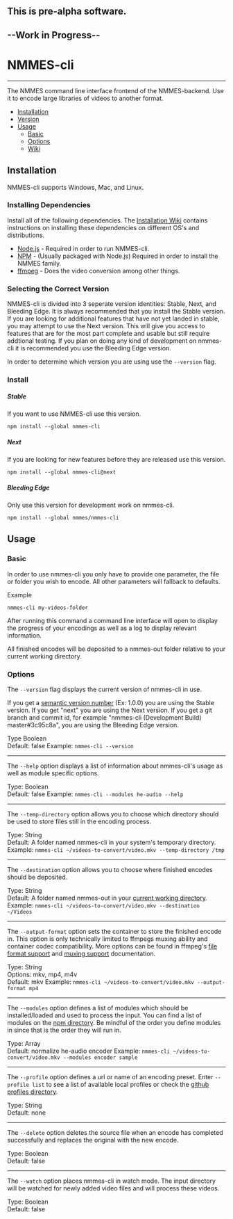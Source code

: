 ## This is pre-alpha software.
## --Work in Progress--

# NMMES-cli
---

The NMMES command line interface frontend of the NMMES-backend. Use it to encode large libraries of videos to another format.

* [Installation](#installation)
* [Version](#version)
* [Usage](#usage)
  * [Basic](#basic)
  * [Options](#options)
  * [Wiki](https://github.com/NMMES/nmmes-cli/wiki)

## Installation

NMMES-cli supports Windows, Mac, and Linux.

### Installing Dependencies
Install all of the following dependencies. The [Installation Wiki](#) contains instructions on installing these dependencies on different OS's and distributions.

- [Node.js](https://nodejs.org/en/) - Required in order to run NMMES-cli.
- [NPM](https://www.npmjs.com/) - (Usually packaged with Node.js) Required in order to install the NMMES family.
- [ffmpeg](https://ffmpeg.org/) - Does the video conversion among other things.

### Selecting the Correct Version
NMMES-cli is divided into 3 seperate version identities: Stable, Next, and Bleeding Edge. It is always recommended that you install the Stable version. If you are looking for additional features that have not yet landed in stable, you may attempt to use the Next version. This will give you access to features that are for the most part complete and usable but still require addtional testing. If you plan on doing any kind of development on nmmes-cli it is recommended you use the Bleeding Edge version.

In order to determine which version you are using use the `--version` flag.

### Install

##### Stable
If you want to use NMMES-cli use this version.
```
npm install --global nmmes-cli
```

##### Next
If you are looking for new features before they are released use this version.
```
npm install --global nmmes-cli@next
```

##### Bleeding Edge
Only use this version for development work on nmmes-cli.
```
npm install --global nmmes/nmmes-cli
```

## Usage

### Basic
In order to use nmmes-cli you only have to provide one parameter, the file or folder you wish to encode. All other parameters will fallback to defaults.

Example
```
nmmes-cli my-videos-folder
```

After running this command a command line interface will open to display the progress of your encodings as well as a log to display relevant information.

All finished encodes will be deposited to a nmmes-out folder relative to your current working directory.


### Options

The `--version` flag displays the current version of nmmes-cli in use.

If you get a [semantic version number](http://semver.org/) (Ex: 1.0.0) you are using the Stable version. If you get "next" you are using the Next version. If you get a git branch and commit id, for example "nmmes-cli (Development Build) master#3c95c8a", you are using the Bleeding Edge version.

Type Boolean<br>
Default: false
Example: `nmmes-cli --version`

---

The `--help` option displays a list of information about nmmes-cli's usage as well as module specific options.

Type: Boolean<br>
Default: false
Example: `nmmes-cli --modules he-audio --help`

---

The `--temp-directory` option allows you to choose which directory should be used to store files still in the encoding process.

Type: String<br>
Default: A folder named nmmes-cli in your system's temporary directory.
Example: `nmmes-cli ~/videos-to-convert/video.mkv --temp-directory /tmp`

---

The `--destination` option allows you to choose where finished encodes should be deposited.

Type: String<br>
Default: A folder named nmmes-out in your [current working directory](https://www.computerhope.com/jargon/c/currentd.htm).
Example: `nmmes-cli ~/videos-to-convert/video.mkv --destination ~/Videos`

---

The `--output-format` option sets the container to store the finished encode in. This option is only technically limited to ffmpegs muxing ability and container codec compatibility. More options can be found in ffmpeg's [file format support](https://www.ffmpeg.org/general.html#File-Formats) and [muxing support](https://ffmpeg.org/ffmpeg-formats.html#Muxers) documentation.

Type: String<br>
Options: mkv, mp4, m4v<br>
Default: mkv
Example: `nmmes-cli ~/videos-to-convert/video.mkv --output-format mp4`

---

The `--modules` option defines a list of modules which should be installed/loaded and used to process the input. You can find a list of modules on the [npm directory](https://www.npmjs.com/search?q=nmmes-module). Be mindful of the order you define modules in since that is the order they will run in.

Type: Array<br>
Default: normalize he-audio encoder
Example: `nmmes-cli ~/videos-to-convert/video.mkv --modules encoder sample`

---

The `--profile` option defines a url or name of an encoding preset. Enter `--profile list` to see a list of available local profiles or check the [github profiles directory](https://github.com/NMMES/nmmes-cli/tree/master/src/profiles).

Type: String<br>
Default: none

---

The `--delete` option deletes the source file when an encode has completed successfully and replaces the original with the new encode.

Type: Boolean<br>
Default: false

---

The `--watch` option places nmmes-cli in watch mode. The input directory will be watched for newly added video files and will process these videos.

Type: Boolean<br>
Default: false
